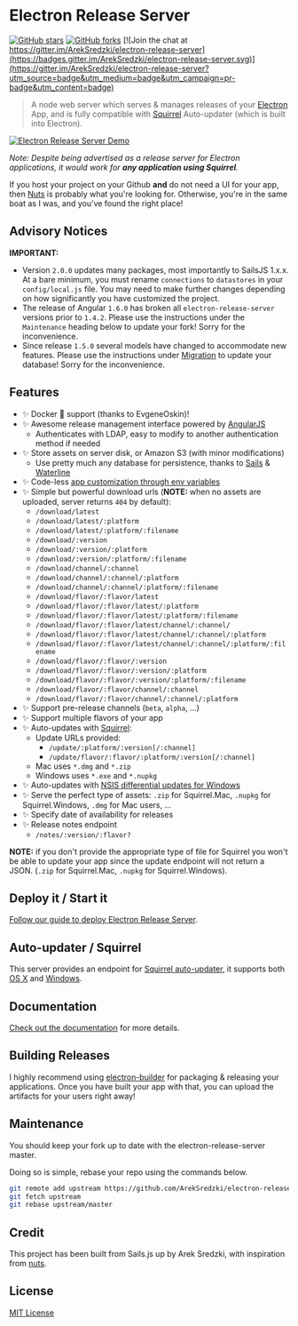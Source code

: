 # Electron Release Server
[![GitHub stars](https://img.shields.io/github/stars/ArekSredzki/electron-release-server.svg)](https://github.com/ArekSredzki/electron-release-server/stargazers)
[![GitHub forks](https://img.shields.io/github/forks/ArekSredzki/electron-release-server.svg)](https://github.com/ArekSredzki/electron-release-server/network)
[![Join the chat at https://gitter.im/ArekSredzki/electron-release-server](https://badges.gitter.im/ArekSredzki/electron-release-server.svg)](https://gitter.im/ArekSredzki/electron-release-server?utm_source=badge&utm_medium=badge&utm_campaign=pr-badge&utm_content=badge)
>A node web server which serves & manages releases of your [Electron](http://electron.atom.io) App, and is fully compatible with [Squirrel](https://github.com/Squirrel) Auto-updater (which is built into Electron).

[![Electron Release Server Demo](https://j.gifs.com/wpyY1X.gif)](https://youtu.be/lvT7rfB01iA)

_Note: Despite being advertised as a release server for Electron applications, it would work for **any application using Squirrel**._

If you host your project on your Github **and** do not need a UI for your app, then [Nuts](https://github.com/GitbookIO/nuts) is probably what you're looking for. Otherwise, you're in the same boat as I was, and you've found the right place!

## Advisory Notices
**IMPORTANT:**
- Version `2.0.0` updates many packages, most importantly to SailsJS 1.x.x. At a bare minimum, you must rename `connections` to `datastores` in your `config/local.js` file. You may need to make further changes depending on how significantly you have customized the project.
- The release of Angular `1.6.0` has broken all `electron-release-server` versions prior to `1.4.2`. Please use the instructions under the `Maintenance` heading below to update your fork! Sorry for the inconvenience.
- Since release `1.5.0` several models have changed to accommodate new features. Please use the instructions under [Migration](docs/database.md#migration) to update your database! Sorry for the inconvenience.

## Features
- :sparkles: Docker :whale: support (thanks to EvgeneOskin)!
- :sparkles: Awesome release management interface powered by [AngularJS](https://angularjs.org)
    - Authenticates with LDAP, easy to modify to another authentication method if needed
- :sparkles: Store assets on server disk, or Amazon S3 (with minor modifications)
    - Use pretty much any database for persistence, thanks to [Sails](http://sailsjs.org) & [Waterline](http://waterlinejs.org)
- :sparkles: Code-less [app customization through env variables](docs/customization.md)
- :sparkles: Simple but powerful download urls (**NOTE:** when no assets are uploaded, server returns `404` by default):
    - `/download/latest`
    - `/download/latest/:platform`
    - `/download/latest/:platform/:filename`
    - `/download/:version`
    - `/download/:version/:platform`
    - `/download/:version/:platform/:filename`
    - `/download/channel/:channel`
    - `/download/channel/:channel/:platform`
    - `/download/channel/:channel/:platform/:filename`
    - `/download/flavor/:flavor/latest`
    - `/download/flavor/:flavor/latest/:platform`
    - `/download/flavor/:flavor/latest/:platform/:filename`
    - `/download/flavor/:flavor/latest/channel/:channel/`
    - `/download/flavor/:flavor/latest/channel/:channel/:platform`
    - `/download/flavor/:flavor/latest/channel/:channel/:platform/:filename`
    - `/download/flavor/:flavor/:version`
    - `/download/flavor/:flavor/:version/:platform`
    - `/download/flavor/:flavor/:version/:platform/:filename`
    - `/download/flavor/:flavor/channel/:channel`
    - `/download/flavor/:flavor/channel/:channel/:platform`
- :sparkles: Support pre-release channels (`beta`, `alpha`, ...)
- :sparkles: Support multiple flavors of your app
- :sparkles: Auto-updates with [Squirrel](https://github.com/Squirrel):
    - Update URLs provided:
        - `/update/:platform/:version[/:channel]`
        - `/update/flavor/:flavor/:platform/:version[/:channel]`
    - Mac uses `*.dmg` and `*.zip`
    - Windows uses `*.exe` and `*.nupkg`
- :sparkles: Auto-updates with [NSIS differential updates for Windows](docs/update-windows.md#NSIS-differential-updates)
- :sparkles: Serve the perfect type of assets: `.zip` for Squirrel.Mac, `.nupkg` for Squirrel.Windows, `.dmg` for Mac users, ...
- :sparkles: Specify date of availability for releases
- :sparkles: Release notes endpoint
    - `/notes/:version/:flavor?`

**NOTE:** if you don't provide the appropriate type of file for Squirrel you won't be able to update your app since the update endpoint will not return a JSON. (`.zip` for Squirrel.Mac, `.nupkg` for Squirrel.Windows).

## Deploy it / Start it

[Follow our guide to deploy Electron Release Server](docs/deploy.md).

## Auto-updater / Squirrel

This server provides an endpoint for [Squirrel auto-updater](https://github.com/atom/electron/blob/master/docs/api/auto-updater.md), it supports both [OS X](docs/update-osx.md) and [Windows](docs/update-windows.md).

## Documentation
[Check out the documentation](docs/) for more details.

## Building Releases
I highly recommend using [electron-builder](https://github.com/loopline-systems/electron-builder) for packaging & releasing your applications. Once you have built your app with that, you can upload the artifacts for your users right away!

## Maintenance
You should keep your fork up to date with the electron-release-server master.

Doing so is simple, rebase your repo using the commands below.
```bash
git remote add upstream https://github.com/ArekSredzki/electron-release-server.git
git fetch upstream
git rebase upstream/master
```

## Credit
This project has been built from Sails.js up by Arek Sredzki, with inspiration from [nuts](https://github.com/GitbookIO/nuts).

## License
[MIT License](LICENSE.md)
